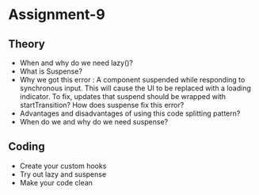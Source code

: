 # Assignment-9

## Theory

- When and why do we need lazy()?
- What is Suspense?
- Why we got this error : A component suspended while responding to synchronous input. This will cause the UI to be replaced with a loading indicator. To fix, updates that suspend should be wrapped with startTransition? How does suspense fix this error?
- Advantages and disadvantages of using this code splitting pattern?
- When do we and why do we need suspense?

## Coding

- Create your custom hooks
- Try out lazy and suspense
- Make your code clean
